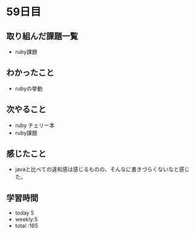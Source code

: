 # 59日目
## 取り組んだ課題一覧
- ruby課題
## わかったこと
- rubyの挙動
## 次やること
- ruby チェリー本
- ruby課題
## 感じたこと
- javaと比べての違和感は感じるものの、そんなに書きづらくないなと感じた。
## 学習時間
- today 5
- weekly:5
- total :165
